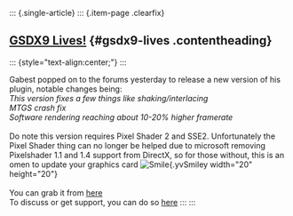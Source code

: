 ::: {.single-article}
::: {.item-page .clearfix}
## [GSDX9 Lives!](/137-gsdx9-lives.html) {#gsdx9-lives .contentheading}

::: {style="text-align:center;"}
:::

Gabest popped on to the forums yesterday to release a new version of his
plugin, notable changes being:\
*This version fixes a few things like shaking/interlacing\
MTGS crash fix\
Software rendering reaching about 10-20% higher framerate*\
\
Do note this version requires Pixel Shader 2 and SSE2. Unfortunately the
Pixel Shader thing can no longer be helped due to microsoft removing
Pixelshader 1.1 and 1.4 support from DirectX, so for those without, this
is an omen to update your graphics card
![Smile](https://pcsx2.net/images/stories/frontend/smilies/smile.gif){.yvSmiley
width="20" height="20"}\
\
You can grab it from [here](/download/viewcategory/38-plugins.html)\
To discuss or get support, you can do so
[here](http://forums.pcsx2.net/Thread-GSdx)
:::
:::
